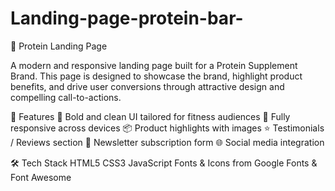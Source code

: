 # Landing-page-protein-bar-
🥩 Protein Landing Page

A modern and responsive landing page built for a Protein Supplement Brand. This page is designed to showcase the brand, highlight product benefits, and drive user conversions through attractive design and compelling call-to-actions.

📌 Features
💪 Bold and clean UI tailored for fitness audiences
📱 Fully responsive across devices
📦 Product highlights with images
⭐ Testimonials / Reviews section
📧 Newsletter subscription form
🌐 Social media integration

🛠️ Tech Stack
HTML5
CSS3
JavaScript
Fonts & Icons from Google Fonts & Font Awesome
